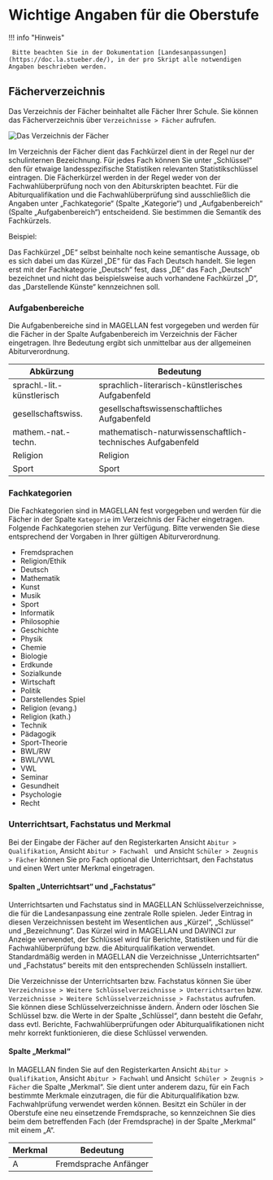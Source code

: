 # Wichtige Angaben für die Oberstufe

!!! info "Hinweis"

     Bitte beachten Sie in der Dokumentation [Landesanpassungen](https://doc.la.stueber.de/), in der pro Skript alle notwendigen Angaben beschrieben werden.


## Fächerverzeichnis

Das Verzeichnis der Fächer beinhaltet alle Fächer Ihrer Schule. Sie können das Fächerverzeichnis über `Verzeichnisse > Fächer` aufrufen.
 
![Das Verzeichnis der Fächer](/assets/images/berlin/oberstufe/oberstufe1.png)

Im Verzeichnis der Fächer dient das Fachkürzel dient in der Regel nur der schulinternen Bezeichnung. Für jedes Fach können Sie unter „Schlüssel“ den für etwaige landesspezifische Statistiken relevanten Statistikschlüssel eintragen. Die Fächerkürzel werden in der Regel weder von der Fachwahlüberprüfung noch von den Abiturskripten beachtet. Für die Abiturqualifikation und die Fachwahlüberprüfung sind ausschließlich die Angaben unter „Fachkategorie“ (Spalte „Kategorie“) und „Aufgabenbereich“ (Spalte „Aufgabenbereich“) entscheidend. Sie bestimmen die Semantik des Fachkürzels.

Beispiel: 

Das Fachkürzel „DE“ selbst beinhalte noch keine semantische Aussage, ob es sich dabei um das Kürzel „DE“ für das Fach Deutsch handelt. Sie legen erst mit der Fachkategorie „Deutsch“ fest, dass „DE“ das Fach „Deutsch“ bezeichnet und nicht das beispielsweise auch vorhandene Fachkürzel „D“, das „Darstellende Künste“ kennzeichnen soll.

### Aufgabenbereiche

Die Aufgabenbereiche sind in MAGELLAN fest vorgegeben und werden für die Fächer in der Spalte Aufgabenbereich im Verzeichnis der Fächer eingetragen. Ihre Bedeutung ergibt sich unmittelbar aus der allgemeinen Abiturverordnung.

Abkürzung|	Bedeutung
---|---
sprachl.-lit.-künstlerisch	|sprachlich-literarisch-künstlerisches Aufgabenfeld
gesellschaftswiss.	|gesellschaftswissenschaftliches Aufgabenfeld
mathem.-nat.-techn.|	mathematisch-naturwissenschaftlich-technisches Aufgabenfeld
Religion	|Religion
Sport	|Sport

### Fachkategorien

Die Fachkategorien sind in MAGELLAN fest vorgegeben und werden für die Fächer in der Spalte `Kategorie` im Verzeichnis der Fächer eingetragen. Folgende Fachkategorien stehen zur Verfügung. Bitte verwenden Sie diese entsprechend der Vorgaben in Ihrer gültigen Abiturverordnung.

*	Fremdsprachen
*	Religion/Ethik
*	Deutsch
*	Mathematik
*	Kunst
*	Musik
*	Sport
*	Informatik
*	Philosophie
*	Geschichte
*	Physik
*	Chemie
*	Biologie
*	Erdkunde
*	Sozialkunde
*	Wirtschaft
*	Politik
*	Darstellendes Spiel
*	Religion (evang.)
*	Religion (kath.)
*	Technik
*	Pädagogik
*	Sport-Theorie
*	BWL/RW
*	BWL/VWL
*	VWL
*	Seminar
*	Gesundheit
*	Psychologie
*	Recht


### Unterrichtsart, Fachstatus  und Merkmal

Bei der Eingabe der Fächer auf den Registerkarten Ansicht `Abitur > Qualifikation`, Ansicht `Abitur > Fachwahl ` und Ansicht `Schüler > Zeugnis > Fächer` können Sie pro Fach optional die Unterrichtsart, den Fachstatus und einen Wert unter Merkmal eingetragen.

#### Spalten „Unterrichtsart“ und „Fachstatus“

Unterrichtsarten und Fachstatus sind in MAGELLAN Schlüsselverzeichnisse, die für die Landesanpassung eine zentrale Rolle spielen. Jeder Eintrag in diesen Verzeichnissen besteht im Wesentlichen aus „Kürzel“, „Schlüssel“ und „Bezeichnung“. Das Kürzel wird in MAGELLAN und DAVINCI zur Anzeige verwendet, der Schlüssel wird für Berichte, Statistiken und für die Fachwahlüberprüfung bzw. die Abiturqualifikation verwendet. Standardmäßig werden in MAGELLAN die Verzeichnisse „Unterrichtsarten“ und „Fachstatus“ bereits mit den entsprechenden Schlüsseln installiert.

Die Verzeichnisse der Unterrichtsarten bzw. Fachstatus können Sie über `Verzeichnisse > Weitere Schlüsselverzeichnisse > Unterrichtsarten` bzw.` Verzeichnisse > Weitere Schlüsselverzeichnisse > Fachstatus` aufrufen.
Sie können diese Schlüsselverzeichnisse ändern. Ändern oder löschen Sie Schlüssel bzw. die Werte in der Spalte „Schlüssel“, dann besteht die Gefahr, dass evtl. Berichte, Fachwahlüberprüfungen oder Abiturqualifikationen nicht mehr korrekt funktionieren, die diese Schlüssel verwenden. 

#### Spalte „Merkmal“

In MAGELLAN finden Sie auf den Registerkarten Ansicht `Abitur > Qualifikation`, Ansicht `Abitur > Fachwahl` und Ansicht` Schüler > Zeugnis > Fächer` die Spalte „Merkmal“. Sie dient unter anderem dazu, für ein Fach bestimmte Merkmale einzutragen, die für die Abiturqualifikation bzw. Fachwahlprüfung verwendet werden können. 
Besitzt ein Schüler in der Oberstufe eine neu einsetzende Fremdsprache, so kennzeichnen Sie dies beim dem betreffenden Fach (der Fremdsprache) in der Spalte „Merkmal“ mit einem „A“.

Merkmal|	Bedeutung
---|---
A	|Fremdsprache Anfänger 

